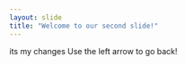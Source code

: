 ```yaml
---
layout: slide
title: "Welcome to our second slide!"
---
```

its my changes
Use the left arrow to go back!
